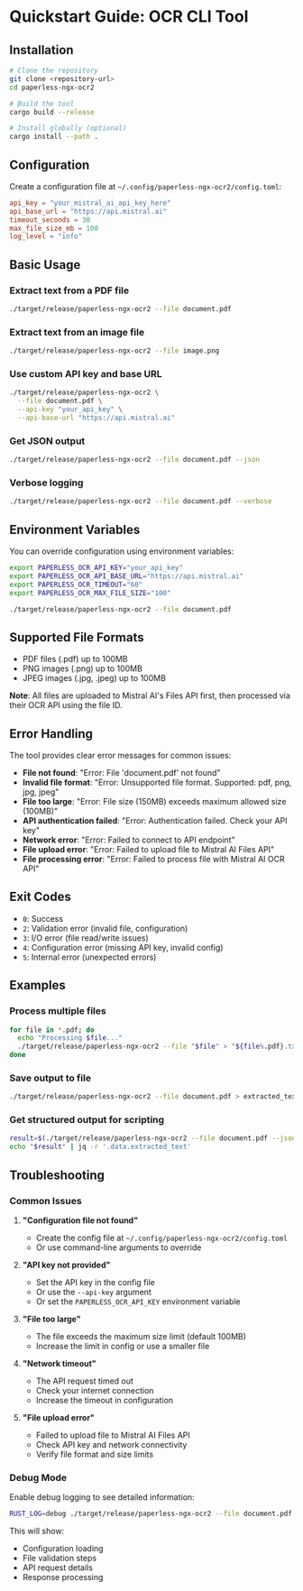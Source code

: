 # Quickstart Guide: OCR CLI Tool

## Installation

```bash
# Clone the repository
git clone <repository-url>
cd paperless-ngx-ocr2

# Build the tool
cargo build --release

# Install globally (optional)
cargo install --path .
```

## Configuration

Create a configuration file at `~/.config/paperless-ngx-ocr2/config.toml`:

```toml
api_key = "your_mistral_ai_api_key_here"
api_base_url = "https://api.mistral.ai"
timeout_seconds = 30
max_file_size_mb = 100
log_level = "info"
```

## Basic Usage

### Extract text from a PDF file
```bash
./target/release/paperless-ngx-ocr2 --file document.pdf
```

### Extract text from an image file
```bash
./target/release/paperless-ngx-ocr2 --file image.png
```

### Use custom API key and base URL
```bash
./target/release/paperless-ngx-ocr2 \
  --file document.pdf \
  --api-key "your_api_key" \
  --api-base-url "https://api.mistral.ai"
```

### Get JSON output
```bash
./target/release/paperless-ngx-ocr2 --file document.pdf --json
```

### Verbose logging
```bash
./target/release/paperless-ngx-ocr2 --file document.pdf --verbose
```

## Environment Variables

You can override configuration using environment variables:

```bash
export PAPERLESS_OCR_API_KEY="your_api_key"
export PAPERLESS_OCR_API_BASE_URL="https://api.mistral.ai"
export PAPERLESS_OCR_TIMEOUT="60"
export PAPERLESS_OCR_MAX_FILE_SIZE="100"

./target/release/paperless-ngx-ocr2 --file document.pdf
```

## Supported File Formats

- PDF files (.pdf) up to 100MB
- PNG images (.png) up to 100MB
- JPEG images (.jpg, .jpeg) up to 100MB

**Note**: All files are uploaded to Mistral AI's Files API first, then processed via their OCR API using the file ID.

## Error Handling

The tool provides clear error messages for common issues:

- **File not found**: "Error: File 'document.pdf' not found"
- **Invalid file format**: "Error: Unsupported file format. Supported: pdf, png, jpg, jpeg"
- **File too large**: "Error: File size (150MB) exceeds maximum allowed size (100MB)"
- **API authentication failed**: "Error: Authentication failed. Check your API key"
- **Network error**: "Error: Failed to connect to API endpoint"
- **File upload error**: "Error: Failed to upload file to Mistral AI Files API"
- **File processing error**: "Error: Failed to process file with Mistral AI OCR API"

## Exit Codes

- `0`: Success
- `2`: Validation error (invalid file, configuration)
- `3`: I/O error (file read/write issues)
- `4`: Configuration error (missing API key, invalid config)
- `5`: Internal error (unexpected errors)

## Examples

### Process multiple files
```bash
for file in *.pdf; do
  echo "Processing $file..."
  ./target/release/paperless-ngx-ocr2 --file "$file" > "${file%.pdf}.txt"
done
```

### Save output to file
```bash
./target/release/paperless-ngx-ocr2 --file document.pdf > extracted_text.txt
```

### Get structured output for scripting
```bash
result=$(./target/release/paperless-ngx-ocr2 --file document.pdf --json)
echo "$result" | jq -r '.data.extracted_text'
```

## Troubleshooting

### Common Issues

1. **"Configuration file not found"**
   - Create the config file at `~/.config/paperless-ngx-ocr2/config.toml`
   - Or use command-line arguments to override

2. **"API key not provided"**
   - Set the API key in the config file
   - Or use the `--api-key` argument
   - Or set the `PAPERLESS_OCR_API_KEY` environment variable

3. **"File too large"**
   - The file exceeds the maximum size limit (default 100MB)
   - Increase the limit in config or use a smaller file

4. **"Network timeout"**
   - The API request timed out
   - Check your internet connection
   - Increase the timeout in configuration

5. **"File upload error"**
   - Failed to upload file to Mistral AI Files API
   - Check API key and network connectivity
   - Verify file format and size limits

### Debug Mode

Enable debug logging to see detailed information:

```bash
RUST_LOG=debug ./target/release/paperless-ngx-ocr2 --file document.pdf --verbose
```

This will show:
- Configuration loading
- File validation steps
- API request details
- Response processing
